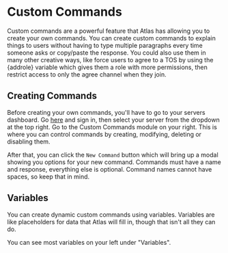 # Custom Commands

Custom commands are a powerful feature that Atlas has allowing you to create your own commands. You can create custom commands to explain things to users without having to type multiple paragraphs every time someone asks or copy/paste the response. You could also use them in many other creative ways, like force users to agree to a TOS by using the {addrole} variable which gives them a role with more permissions, then restrict access to only the agree channel when they join.

## Creating Commands

Before creating your own commands, you'll have to go to your servers dashboard. Go [here](https://get-atlas.xyz) and sign in, then select your server from the dropdown at the top right. Go to the Custom Commands module on your right. This is where you can control commands by creating, modifying, deleting or disabling them.

After that, you can click the `New Command` button which will bring up a modal showing you options for your new command. Commands must have a name and response, everything else is optional. Command names cannot have spaces, so keep that in mind.

## Variables

You can create dynamic custom commands using variables. Variables are like placeholders for data that Atlas will fill in, though that isn't all they can do.

You can see most variables on your left under "Variables".
